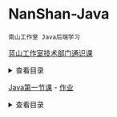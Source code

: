 # NanShan-Java

    南山工作室 Java后端学习



[蓝山工作室技术部门通识课](./docs/00_class.md)
<details><summary>查看目录</summary>


- 编程软件
  - VSCode
    - 介绍
    - 安装
    - 插件
    - 快速添加标签
  - JetBrains
    - 介绍
    - 安装
- Git
  - Git是什么？
  - 什么是版本控制系统？
  - 什么是分布式？
  - 使用
    - 基本配置
    - 基本操作
    - 分支管理
    - 远程仓库
    - 标签管理
- Typora
  - 什么是markdown？
  - 什么地方会用到markdown？
  - 什么是Typora？
  - 功能
  - 实时预览
  - 数学公式支持
  - 代码高亮
  - 表格
  - 文件系统
  - 支持HTML标签
  - 流程图
  - 大纲视图

</details>

[Java第一节课](./docs/01_class.md) - [作业](./homework/lesson_01/README.md)
<details><summary>查看目录</summary>

 - JAVA的由来----要不要干一杯95年的咖啡
 - Java的优势
   - 更强大的生态 
   - 一次编译，处处运行 
   - 完全面向对象 
   - 完美的垃圾回收机制 
   - 健壮、防患于未然 
   - 具有多线程处理能力 
   - 具有较高的安全性
 - JDK,SDK,Jar,JVM,JRE
 - 基本数据类型
 - 常见关键字
 - 继承
 - 权限修饰符
 - Java语法基础
   - 常见的运算 
   - 加减乘除以及位运算
   - 判断语句
   - 循环语句
   - 三目运算符
 - 数组

</details>








